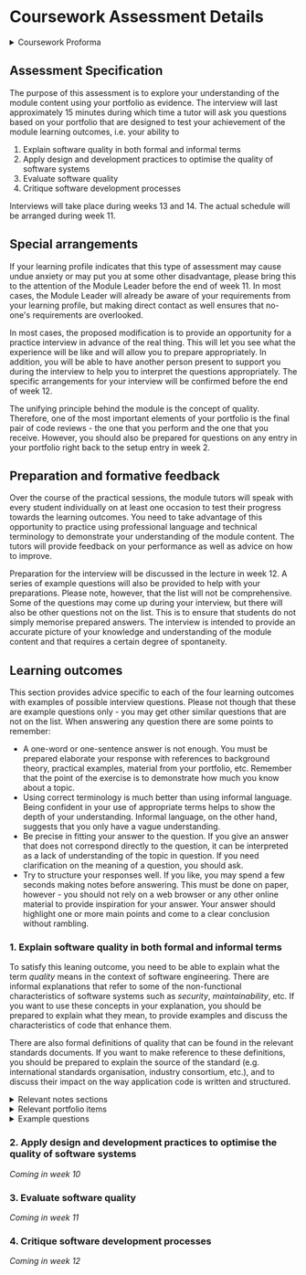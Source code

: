 # Coursework Assessment Details

<details>
<summary>Coursework Proforma</summary>

|                                                                                  |                                                               |
|----------------------------------------------------------------------------------|---------------------------------------------------------------|
| Module number                                                                    | SET09102                                                      |
| Module title                                                                     | Software Engineering                                          |
| Module leader                                                                    | Brian Davison                                                 |
| Tutor with responsibility for this Assessment. Student's first point of contact. | As above.                                                     |
| Assessment                                                                       | Interview                                                     |
| Weighting                                                                        | 40% of module assessment                                      |
| Size and/or time limits for assessment                                           | See description below.                                        |
| Deadline of submission                                                           |                                                               |
| Arrangements for submission                                                      | Interviews will be held face-to-face and recorded using Teams |
| Assessment Regulations                                                           | All assessments are subject to the University Regulations     |
| The requirements for the assessment                                              | See below.                                                    |
| Special instructions                                                             | N/A                                                           |
| Return of work and feedback                                                      | Via Moodle.                                                   |
| Assessment criteria                                                              | See below.                                                    |

</details>

## Assessment Specification

The purpose of this assessment is to explore your understanding of the module content
using your portfolio as evidence. The interview will last approximately 15 minutes
during which time a tutor will ask you questions based on your portfolio that are 
designed to test your achievement of the module learning outcomes, i.e. your ability
to

1. Explain software quality in both formal and informal terms
2. Apply design and development practices to optimise the quality of software systems
3. Evaluate software quality
4. Critique software development processes

Interviews will take place during weeks 13 and 14. The actual schedule will be
arranged during week 11.

## Special arrangements

If your learning profile indicates that this type of assessment may cause undue
anxiety or may put you at some other disadvantage, please bring this to the attention
of the Module Leader before the end of week 11. In most cases, the Module Leader will
already be aware of your requirements from your learning profile, but making direct
contact as well ensures that no-one's requirements are overlooked. 

In most cases, the proposed modification is to provide an opportunity for a practice
interview in advance of the real thing. This will let you see what the experience will
be like and will allow you to prepare appropriately. In addition, you will be able to 
have another person present to support you during the interview to help you to
interpret the questions appropriately. The specific arrangements for your interview
will be confirmed before the end of week 12.

The unifying principle behind the module is the concept of quality. Therefore, one
of the most important elements of your portfolio is the final pair of code reviews - 
the one that you perform and the one that you receive. However, you should also
be prepared for questions on any entry in your portfolio right back to the setup entry
in week 2.

## Preparation and formative feedback

Over the course of the practical sessions, the module tutors will speak with every 
student individually on at least one occasion to test their progress towards the 
learning outcomes. You need to take advantage of this opportunity to practice using
professional language and technical terminology to demonstrate your understanding
of the module content. The tutors will provide feedback on your performance as well
as advice on how to improve.

Preparation for the interview will be discussed in the lecture in week 12. A series
of example questions will also be provided to help with your preparations. Please
note, however, that the list will not be comprehensive. Some of the questions may 
come up during your interview, but there will also be other questions not on the list.
This is to ensure that students do not simply memorise prepared answers. The interview
is intended to provide an accurate picture of your knowledge and understanding of the 
module content and that requires a certain degree of spontaneity.

## Learning outcomes

This section provides advice specific to each of the four learning outcomes with examples of 
possible interview questions. Please not though that these are example questions only - you 
may get other similar questions that are not on the list. When answering any question there 
are some points to remember:

* A one-word or one-sentence answer is not enough. You must be prepared elaborate your
  response with references to background theory, practical examples, material from
  your portfolio, etc. Remember that the point of the exercise is to demonstrate how
  much you know about a topic.
* Using correct terminology is much better than using informal language. Being confident 
  in your use of appropriate terms helps to show the depth of your understanding. Informal
  language, on the other hand, suggests that you only have a vague understanding.
* Be precise in fitting your answer to the question. If you give an answer that does not
  correspond directly to the question, it can be interpreted as a lack of understanding
  of the topic in question. If you need clarification on the meaning of a question, you
  should ask.
* Try to structure your responses well. If you like, you may spend a few seconds making 
  notes before answering. This must be done on paper, however - you should not rely on a 
  web browser or any other online material to provide inspiration for your answer. Your
  answer should highlight one or more main points and come to a clear conclusion without
  rambling.

### 1. Explain software quality in both formal and informal terms

To satisfy this leaning outcome, you need to be able to explain what the term *quality*
means in the context of software engineering. There are informal explanations that refer
to some of the non-functional characteristics of software systems such as *security*,
*maintainability*, etc. If you want to use these concepts in your explanation, you should
be prepared to explain what they mean, to provide examples and discuss the characteristics
of code that enhance them.

There are also formal definitions of quality that can be found in the relevant standards
documents. If you want to make reference to these definitions, you should be prepared to
explain the source of the standard (e.g. international standards organisation, industry
consortium, etc.), and to discuss their impact on the way application code is written
and structured.

<details>
<summary>Relevant notes sections</summary>
<br/>

* [Quality: Code](notes/Week04a_quality_code.md)
* [Quality: Processes](notes/Week04b_quality_processes.md)
* [Lifecycle and development models](notes/Week03a_lifecycle.md)
* [Software design](notes/Week05a_design.md)
* [Documentation](notes/Week05b_documentation.md) 
* [Team workflows](notes/Week03b_workflow.md)
* [Test-driven development](notes/Week06a_test_driven_development.md)
* [Software testing](notes/Week06b_testing.md) 
</details>

<details>
<summary>Relevant portfolio items</summary>
<br/>

* [Workflow](https://github.com/edinburgh-napier/SET09102_portfolio/blob/main/week03_workflow.md)
* [Code review](https://github.com/edinburgh-napier/SET09102_portfolio/blob/main/week04_code_review.md)
* [Documentation](https://github.com/edinburgh-napier/SET09102_portfolio/blob/main/week05_documentation.md)
* [Testing](https://github.com/edinburgh-napier/SET09102_portfolio/blob/main/week06_testing.md)
</details>

<details>
<summary>Example questions</summary>
<br/>

* How would you explain software quality to a junior member of your development team?
* How would you explain software quality to the project client?
* How would you explain software quality to a senior manager in your company?
* Choose a specific software engineering principle and explain how it enhances code quality
* Give an example of a code smell, its possible implications and how to eliminate it
* Looking at your final portfolio entry, in what ways have you attempted to maximise the
  quality of the code?
</details>

### 2. Apply design and development practices to optimise the quality of software systems

*Coming in week 10*

### 3. Evaluate software quality

*Coming in week 11*

### 4. Critique software development processes

*Coming in week 12*
